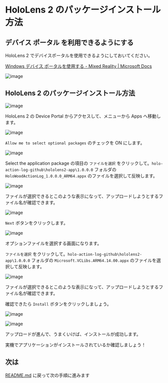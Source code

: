 # HoloLens 2 のパッケージインストール方法

## デバイス ポータル を利用できるようにする

HoloLens 2 でデバイスポータルを使用できるようにしておいてください。

[Windows デバイス ポータルを使用する \- Mixed Reality \| Microsoft Docs](https://docs.microsoft.com/ja-jp/windows/mixed-reality/develop/platform-capabilities-and-apis/using-the-windows-device-portal)

![image](https://i.gyazo.com/ca58b59f6a421dbcee2321588a288afd.png)

## HoloLens 2 のパッケージインストール方法

![image](https://i.gyazo.com/49c5f94e1b4d1017e75b8df57cce7581.png)

HoloLens 2 の Device Portal からアクセスして、メニューから Apps へ移動します。

![image](https://i.gyazo.com/d6fb2772f1353a32cfeaa7ff8f5ef4f2.png)

`Allow me to select optional packages` のチェックを ON にします。

![image](https://i.gyazo.com/6da3c5e0f1f5190c3696abe1d3740a35.png)

Select the application package の項目の `ファイルを選択` をクリックして。`holo-action-log-github\hololens2-app\1.0.0.0` フォルダの `HoloWoodActionLog_1.0.0.0_ARM64.appx` のファイルを選択して反映します。

![image](https://i.gyazo.com/c0c8b49a3959aaf97d348c229bc7e58b.png)

ファイルが選択できるとこのような表示になって、アップロードしようとするファイル名が確認できます。

![image](https://i.gyazo.com/62711cc1b6e6e24d7366d9f092fb899f.png)

`Next` ボタンをクリックします。

![image](https://i.gyazo.com/817b898620fee825c855fff7188acb5d.png)

オプションファイルを選択する画面になります。

`ファイルを選択` をクリックして。`holo-action-log-github\hololens2-app\1.0.0.0` フォルダの `Microsoft.VCLibs.ARM64.14.00.appx` のファイルを選択して反映します。

![image](https://i.gyazo.com/d090069c9810428696a75cc148864d21.png)

ファイルが選択できるとこのような表示になって、アップロードしようとするファイル名が確認できます。

確認できたら `Install` ボタンをクリックしましょう。

![image](https://i.gyazo.com/7ba74fbec79a543eae38db529fe07523.png)

![image](https://i.gyazo.com/4b5454d1943efb488611e43b498a47f3.png)

アップロードが進んで、うまくいけば、インストールが成功します。

実機でアプリケーションがインストールされているか確認しましょう！

## 次は

[README.md](../README) に戻って次の手順に進みます